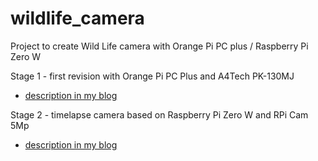 # wildlife_camera

Project to create Wild Life camera with Orange Pi PC plus / Raspberry Pi Zero W

Stage 1 - first revision with Orange Pi PC Plus and A4Tech PK-130MJ
* [description in my blog]()

Stage 2 - timelapse camera based on Raspberry Pi Zero W and RPi Cam 5Mp
* [description in my blog]()
